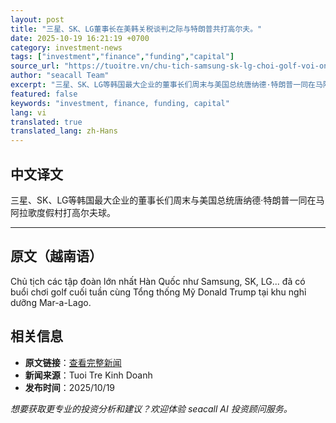 ```yaml
---
layout: post
title: "三星、SK、LG董事长在美韩关税谈判之际与特朗普共打高尔夫。"
date: 2025-10-19 16:21:19 +0700
category: investment-news
tags: ["investment","finance","funding","capital"]
source_url: "https://tuoitre.vn/chu-tich-samsung-sk-lg-choi-golf-voi-ong-trump-giua-luc-my-han-dam-phan-thue-quan-20251019114325082.htm"
author: "seacall Team"
excerpt: "三星、SK、LG等韩国最大企业的董事长们周末与美国总统唐纳德·特朗普一同在马阿拉歌度假村打高尔夫球。..."
featured: false
keywords: "investment, finance, funding, capital"
lang: vi
translated: true
translated_lang: zh-Hans
---
```


## 中文译文

三星、SK、LG等韩国最大企业的董事长们周末与美国总统唐纳德·特朗普一同在马阿拉歌度假村打高尔夫球。

---

## 原文（越南语）

Chủ tịch các tập đoàn lớn nhất Hàn Quốc như Samsung, SK, LG... đã có buổi chơi golf cuối tuần cùng Tổng thống Mỹ Donald Trump tại khu nghỉ dưỡng Mar-a-Lago.

## 相关信息

- **原文链接**：[查看完整新闻](https://tuoitre.vn/chu-tich-samsung-sk-lg-choi-golf-voi-ong-trump-giua-luc-my-han-dam-phan-thue-quan-20251019114325082.htm)
- **新闻来源**：Tuoi Tre Kinh Doanh
- **发布时间**：2025/10/19

*想要获取更专业的投资分析和建议？欢迎体验 seacall AI 投资顾问服务。*